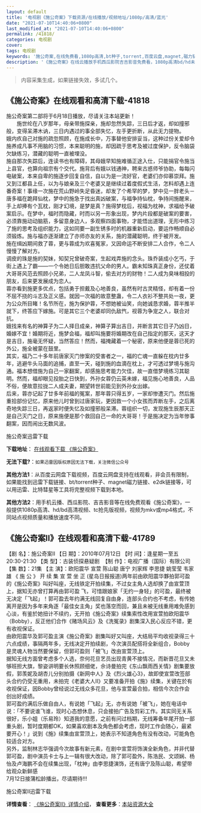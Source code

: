 ```yaml
---
layout: default
title: '电视剧《施公奇案》下载资源/在线播放/视频地址/1080p/高清/蓝光'
date: "2021-07-10T14:40:06+0800"
last_modified_at: "2021-07-10T14:40:06+0800"
permalink: /41818/
categories: 电视剧
cover:
tags: 电视剧
keywords: '施公奇案,在线免费看,1080p高清,bt种子,torrent,百度云盘,magnet,磁力链,迅雷下载资源'
description: '《施公奇案》在线云播放手机西瓜影院吉吉影音免费看，1080p高清bd/hd未删减完整版和tc抢先枪版，mkv/mp4格式，附带bt/torrent种子、magnet/磁力链、百度云盘、网盘资源迅雷下载链接'
---
```


>内容采集生成，如果链接失效，多试几个。


## 《施公奇案》在线观看和高清下载-41818

施公奇案第二部将于6月18日播放，尽请关注本站更新！<br />　　施世纶在八岁那年，母亲带施探亲，施却忽然失踪，三日后才返，却如撞邪般，变得呆滞木讷，三日内遇过的事全部失忆，左手更折断，从此无力提物。<br />娥内疚自己对施的疏忽照顾，在施成长中，万事替他安排妥当，这种过份关爱却令施养成凡事不用脑的习惯，本来聪明的施，却因疏于思考及被过度保护，反令脑袋欠缺练习，潜藏的聪明一直被埋没。<br />施自那次失踪后，连读书也有障碍，其母娥早知施难循正途入仕，只能捐官令施当上县官，也算向祖宗有个交代。施背后有娥以钱通神，聘来古惑师爷协助，每每闪电破案，本来自卑的施逐步回复自信，自以为是一流好官，老婆们亦仰慕崇拜。施又到江都县上任，以为与娘亲及三个老婆又是继续过着度假式生活，怎料却遇上连番奇案！事缘一次施在荒山野岭失足昏迷，却发了个希罕的梦，梦中见一胖老头－唐多福在跪拜仙枕，梦中的施急于找出真凶破案，与福争持仙枕，争持间施醒来，手上却捧有个瓦枕，刚才幻境，是梦是真？施得梦枕后，视福为枕神，求福给予破案启示。在梦中，福时而隐藏，时而以另一形象出现，梦内片段都是破案的要害，必须靠施动动脑筋，多留意身边人，多观察四面事物，才能悟出道理，无形中练习了施的思考及组织能力，这如同要一副生锈多时的机器重新启动，要运作畅顺自必须锻炼。施与福亦逐渐建立了亦师亦友的关系，施的潜藏聪明，终于被开发。<br />施在缉凶期间救了蓉，更与蓉成为欢喜冤家，又因命运不断安排二人合作，令二人慢慢了解对方。<br />调皮的珠是施的契妹，知契兄曾破奇案，生起戏弄施的念头。珠乔装成小乞丐，于街上遇上了霸——一个令她日后胆敢违抗父命的男人。霸未知珠真正身份，还仗着大哥哥风范去照顾小兄弟，二人龙凤斗智，偷去对方的财物！二人成为臭味相投的朋友，后来更发展成为恋人。<br />蓉亦看到施更多优点，包括勇于担戴及心地善良，虽然有时古灵精怪，却有着一份不屈不挠的斗志及正义感。就因一次福的故意整蛊，令二人衣衫不整共处一夜，更为公众所目睹！名节所在，施为保护蓉，不想她被讪笑，向她诚恳求婚，蓉半推半就下，终答应下嫁施。可是其它三个老婆却同仇敌忾，视蓉为争宠之人，联合对抗。<br />娥找来有名的神算子为二人择日成亲，神算子算出吉日，并断言其它日子乃凶日，婚嫁不宜！婚期将近，施梦会福，福却叫施要将婚期改在自己指定的那天，这天才是吉日，施毫无怀疑，当然答应！然而，福掩藏着一个秘密，原来他便是蓉已死的外公，施全被蒙在鼓里。<br />其实，福乃二十多年前唐家灭门惨案的受害者之一，福的亡魂一直躲在枕内廿多年，逃避牛头马面的追捕，直至一天，碰到施的血滴在枕上，才可透过梦境与施沟通。福本想借施为自己一家翻案，却感施思考能力欠佳，故一直借梦境练习其聪明。然而，福却眼见投胎之日快到，外孙女蓉仍云英未嫁，福见施心地善良，人品不俗，便故意拉拢二人成夫妻，期望转世前能见到外孙女出嫁。<br />后来，蓉亦记起了廿多年前福的冤案，那年蓉只得五岁，一家却惨遭灭门。然后施重拾部份记忆，原来他儿时曾到过唐家玩，更因救一个小女孩而弄断左手，之后离奇地失踪三日，再返家时便失忆及如撞邪般呆滞。蓉组织一切，发现施生辰那天正是自己灭门之日，原来施便是那个救回自己一命的大哥哥！于是施决定为当年惨事翻案，因而闹出无数风波。


施公奇案迅雷下载

**下载地址**： [在线观看下载 《施公奇案》](https://www.993dy.com//vod-detail-id-10450.html) 


**无法下载?**：`如果迅雷因版权原因无法下载，关注微信公众号 `

**其他方法1**：从百度云网盘下载视频，百度云网盘支持在线观看，非会员有限制，如果能找到迅雷下载链接、bt/torrent种子、magnet磁力链接、e2dk链接等，可以用迅雷、比特彗星等工具将完整视频下载到本地。

**其他方法2**：用手机云播、西瓜影院、吉吉影音等在线免费观看《施公奇案》，一般提供1080p高清、hd/bd高清视频、tc抢先版视频，视频为mkv或mp4格式，不同站点视频质量和播放速度不同。


## 《施公奇案II》在线观看和高清下载-41789

【剧 名】：施公奇案II 【日 期】：2010年07月12日 【时 间】：逢星期一至五 20:30-21:30 【类 型】：古装侦探悬疑剧&nbsp; 【制 作】：电视广播（国际）有限公司 【集 数】：21集 【主 演】：欧阳震华 宣萱 陈山聪 唐宁 刘家辉 李思捷 姚莹莹 韦家雄 《 施 公 》 开 续 集 宣 萱 坐 正 (星岛日报报道)两年前由欧阳震华夥拍郭可盈的《施公奇案》叫好叫座，无线铁定开拍续集，不过女主角人选却换了由宣萱顶上，据知无亦曾打算再由郭可盈 飞，可惜跟娘家「无约一身轻」的可盈，最终被无决定「飞起」！郭可盈去年约满无线回复自由身，连部头合约也不考虑，有传她离开是因为多年来角逐「最佳女主角」奖也落空而回，兼且未被无线重用难免感到心淡，有鉴於她扭计不续约，无开拍《施公奇案》续集索性改用宣萱拍欧阳震华（Bobby），反正他们合作《赌场风云》及《洗冤录》剧集深入民心反应不错，更有收视保证。<br />由欧阳震华及郭可盈主演《施公奇案》剧集叫好又叫座，大结局平均收视录得三十六点成绩，事隔两年多，无线决定开拍续剧，今次演员配搭将全新组合，Bobby是灵魂人物当然要保留，但郭可盈则「被飞」改由宣萱顶上。<br />据知无线方面曾考虑多个人选，奈何花旦艺员出现青黄不接情况，而新晋花旦又未够班担大旗，黎姿讲明要长休照顾细佬，佘诗曼拍完《东山飘雨西关情》剧集要放假，郭羡妮及胡杏儿分别拍摄《新网中人》及《烈火雄心3》，故即使宣萱改签部头合约仍受无重用，未拍完《老婆大人Ⅱ》又要准备开拍《施》续集，关键在於有收视保证，因Bobby曾经说过无线众多花旦，他与宣萱最合拍，相信今次合作会创出好成绩。<br />郭可盈约满后乐做自由人，有说她「飞起」无，亦有说她「被飞」，她在电话中说：「不要说谁飞谁，现时心态想休息，只会接拍广告及剪彩工作。其实同无关系很好，乐小姐（乐易玲）知道我的意愿，之前有问过档期，无线筹备年尾开拍一部重头剧，暂时度期都OK，如果喜欢剧本及角色都会考虑，现时工作会随心，最紧要开心！」说到《施》续集由宣萱顶上，她表示不知道角色有没有改动，可能角色较适合对方。<br />另外，监制林志华强调今次故事有新元素，在剧中宣萱将饰演全新角色，并非代替郭可盈，剧中演员卡士与上一辑有很大改动，除了郭可盈外，陈浩民、文颂娴、杨怡及卢海鹏不会在续集出现，「枕神」由李思捷演饰，还有唐宁及陈山聪，希望带给观众新鲜感<br />7月12日接蒲松龄播出，尽请期待!!!


施公奇案II迅雷下载

**详情查看**： [《施公奇案II》详情介绍](/movie/41789/)， **查看更多**：[本站资源大全](/movie/t/all/)

